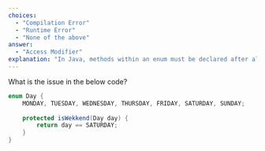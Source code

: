 ```yaml
---
choices:
  - "Compilation Error"
  - "Runtime Error"
  - "None of the above"
answer:
  - "Access Modifier"
explanation: "In Java, methods within an enum must be declared after all enum constants, and should follow proper syntax. Here, the method 'isWekkend' is declared directly after the constants without a separating semicolon and curly braces block. Also, access modifiers like 'protected' are not commonly used directly within enum constant lists. The correct approach is to place the method in a proper block after a semicolon. Additionally, the method is missing a return statement for all cases, and there's a typo in the method name ('isWekkend' instead of 'isWeekend')."
---
```


What is the issue in the below code?

```java
enum Day {
    MONDAY, TUESDAY, WEDNESDAY, THURSDAY, FRIDAY, SATURDAY, SUNDAY;
    
    protected isWekkend(Day day) {
        return day == SATURDAY;
    }
}

